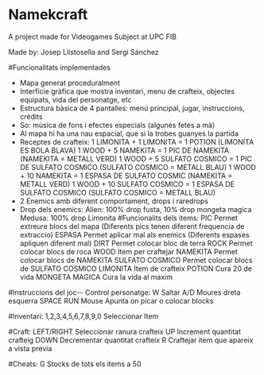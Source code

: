 # Namekcraft

A project made for Videogames Subject at UPC FIB

Made by: Josep Llistosella and Sergi Sánchez

#Funcionalitats implementades
- Mapa generat proceduralment
- Interfície gràfica que mostra inventari, menu de crafteix, objectes equipats, vida del personatge, etc
- Estructura bàsica de 4 pantalles: menú principal, jugar, instruccions, crèdits
- So: música de fons i efectes especials (algunes fetes a mà)
- Al mapa hi ha una nau espacial, que si la trobes guanyes la partida
- Receptes de crafteix:
    1 LIMONITA + 1 LIMONITA = 1 POTION  (LIMONITA ES BOLA BLAVA)
    1 WOOD + 5 NAMEKITA = 1 PIC DE NAMEKITA (NAMEKITA = METALL VERD)
    1 WOOD + 5 SULFATO COSMICO = 1 PIC DE SULFATO COSMICO (SULFATO COSMICO = METALL BLAU)
    1 WOOD + 10 NAMEKITA = 1 ESPASA DE SULFATO COSMIC (NAMEKITA = METALL VERD)
    1 WOOD + 10 SULFATO COSMICO = 1 ESPASA DE SULFATO COSMICO (SULFATO COSMICO = METALL BLAU)
- 2 Enemics amb diferent comportament, drops i raredrops
- Drop dels enemics:
    Alien: 100% drop fusta, 10% drop mongeta magica
    Medusa: 100% drop Limonita
#Funcionalits dels items:
    PIC   Permet extreure blocs del mapa (Diferents pics tenen diferent frequencia de extraccio)
    ESPASA  Permet aplicar mal als enemics (Diferents espases apliquen diferent mal)
    DIRT    Permet colocar  bloc de terra
    ROCK    Permet colocar blocs de roca
    WOOD    Item per craftejar
    NAMEKITA   Permet colocar blocs de NAMEKITA
    SULFATO COSMICO   Permet colocar blocs de SULFATO COSMICO
    LIMONITA   Item de crafteix
    POTION     Cura 20 de vida
    MONGETA MAGICA    Cura la vida al maxim
    

#Instruccions del joc--
Control personatge:
W   		Saltar
A/D             Moures dreta esquerra
SPACE           RUN
Mouse 		Apunta on picar o colocar blocks

#Inventari:
1,2,3,4,5,6,7,8,9,0  Seleccionar Item

#Craft:
LEFT/RIGHT   Seleccionar ranura crafteix
UP   	     Increment quantitat crafteig
DOWN   	     Decrementar quantitat crafteix
R   	     Craftejar item que apareix a vista previa

#Cheats:
G   Stocks de tots els items a 50

